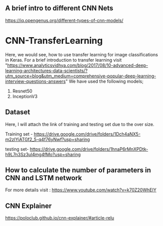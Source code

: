 ## A brief intro to different CNN Nets
https://iq.opengenus.org/different-types-of-cnn-models/
# CNN-TransferLearning
Here, we would see, how to use transfer learning for image classifications in Keras. For a brief introduction to transfer learning visit "https://www.analyticsvidhya.com/blog/2017/08/10-advanced-deep-learning-architectures-data-scientists/?utm_source=blog&utm_medium=comprehensive-popular-deep-learning-interview-questions-answers"
We have used the following models;
1. Resnet50
2. InceptionV3

## Dataset
Here, I will attach the link of training and testing set due to the over size.

Training set - https://drive.google.com/drive/folders/1Dch4aNX5-m2zIYiATGf2_5-q4f76yNwf?usp=sharing 

testing set- https://drive.google.com/drive/folders/1hnaP6rMnXPDtk-h9L7n3Sz3ul4mg4fMo?usp=sharing

## How to calculate the number of parameters in CNN and LSTM network 
For more details visit : https://www.youtube.com/watch?v=k70Z20WhEIY

## CNN Explainer
https://poloclub.github.io/cnn-explainer/#article-relu
